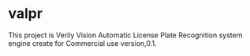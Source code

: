 # valpr

This project is Verily Vision Automatic License Plate Recognition system
engine create for Commercial use version,0.1. 
